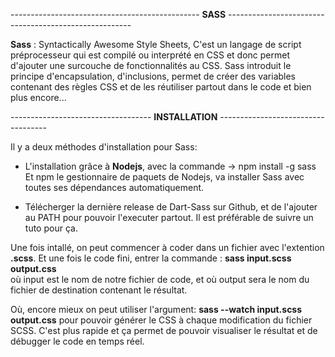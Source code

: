 ----------------------------------------------- **SASS** ------------------------------------------------------


**Sass** : Syntactically Awesome Style Sheets,
C'est un langage de script préprocesseur qui est compilé ou interprété en CSS et donc permet d'ajouter une surcouche de fonctionnalités au CSS. 
Sass introduit le principe d'encapsulation, d'inclusions, permet de créer des variables contenant des règles CSS et de les réutiliser partout dans le code et bien plus encore...


----------------------------------- **INSTALLATION** -----------------------------------


Il y a deux méthodes d'installation pour Sass:

* L'installation grâce à **Nodejs**, avec la commande -> npm install -g sass
Et npm le gestionnaire de paquets de Nodejs, va installer Sass avec toutes ses dépendances automatiquement.

* Télécherger la dernière release de Dart-Sass sur Github, et de l'ajouter au PATH pour pouvoir l'executer partout.
Il est préférable de suivre un tuto pour ça.

Une fois intallé, on peut commencer à coder dans un fichier avec l'extention **.scss**.
Et une fois le code fini, entrer la commande : **sass input.scss output.css**  
où input est le nom de notre fichier de code, et où output sera le nom du fichier de destination contenant le résultat.

Où, encore mieux on peut utiliser l'argument: **sass --watch input.scss output.css**
pour pouvoir générer le CSS à chaque modification du fichier SCSS. C'est plus rapide et ça permet de pouvoir visualiser le résultat et de débugger le code en temps réel.
